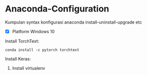 # Anaconda-Configuration
Kumpulan syntax konfigurasi anaconda install-uninstall-upgrade etc
- [x] Platform Windows 10

Install TorchText:
~~~
conda install -c pytorch torchtext
~~~
Install Keras:

1. Install virtualenv
~~~pip install virtualenv~~~
